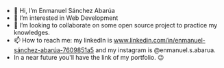 - 👋 Hi, I’m Enmanuel Sánchez Abarúa
- 👀 I’m interested in Web Development
- 💞️ I’m looking to collaborate on some open source project to practice my knowledges.
- 📫 How to reach me: my linkedIn is www.linkedin.com/in/enmanuel-sánchez-abarúa-7609851a5 and my instagram is @enmanuel.s.abarua. 
- In a near future you'll have the link of my portfolio. 😉

<!---
enmanuelsabarua/enmanuelsabarua is a ✨ special ✨ repository because its `README.md` (this file) appears on your GitHub profile.
You can click the Preview link to take a look at your changes.
--->
